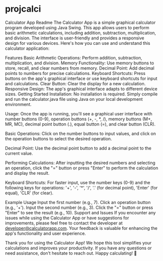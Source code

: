 # projcalci


Calculator App Readme
The Calculator App is a simple graphical calculator program developed using Java Swing. This app allows users to perform basic arithmetic calculations, including addition, subtraction, multiplication, and division. The interface is user-friendly and provides a responsive design for various devices. Here's how you can use and understand this calculator application:

Features
Basic Arithmetic Operations: Perform addition, subtraction, multiplication, and division.
Memory Functionality: Use memory buttons to store, recall, and clear numbers from memory.
Decimal Point: Add decimal points to numbers for precise calculations.
Keyboard Shortcuts: Press buttons on the app's graphical interface or use keyboard shortcuts for input and calculations.
Clear Button: Clear the display for a new calculation.
Responsive Design: The app's graphical interface adapts to different device sizes.
Getting Started
Installation: No installation is required. Simply compile and run the calculator.java file using Java on your local development environment.

Usage: Once the app is running, you'll see a graphical user interface with number buttons (0-9), operation buttons (+, -, *, /), memory buttons (M+, MR, MC), decimal point button (.), equal button (=), and clear button (CLR).

Basic Operations: Click on the number buttons to input values, and click on the operation buttons to select the desired operation.

Decimal Point: Use the decimal point button to add a decimal point to the current value.

Performing Calculations: After inputting the desired numbers and selecting an operation, click the "=" button or press "Enter" to perform the calculation and display the result.

Keyboard Shortcuts: For faster input, use the number keys (0-9) and the following keys for operations: '+', '-', '*', '/', '.' (for decimal point), 'Enter' (for equal), 'CLR' (for clear).

Example Usage
Input the first number (e.g., 7).
Click an operation button (e.g., '+').
Input the second number (e.g., 3).
Click the "=" button or press "Enter" to see the result (e.g., 10).
Support and Issues
If you encounter any issues while using the Calculator App or have suggestions for improvements, please feel free to contact the developer at developer@calculatorapp.com. Your feedback is valuable for enhancing the app's functionality and user experience.


Thank you for using the Calculator App! We hope this tool simplifies your calculations and improves your productivity. If you have any questions or need assistance, don't hesitate to reach out. Happy calculating! 🧮

